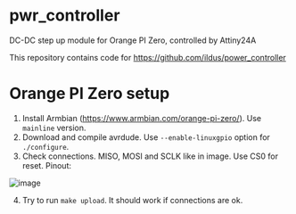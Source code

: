 # pwr_controller
DC-DC step up module for Orange PI Zero, controlled by Attiny24A

This repository contains code for https://github.com/ildus/power_controller

# Orange PI Zero setup

1. Install Armbian (https://www.armbian.com/orange-pi-zero/). Use `mainline` version.
1. Download and compile avrdude. Use `--enable-linuxgpio` option for `./configure`.
1. Check connections. MISO, MOSI and SCLK like in image. Use CS0 for reset. Pinout:

![image](https://static.wixstatic.com/media/08fc87_2e51538d6d1b4c3bbd4a3351deaf3aa2~mv2.jpg)

4. Try to run `make upload`. It should work if connections are ok.
